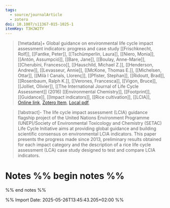 ```yaml
---
tags:
  - source/journalArticle
  - zotero
doi: 10.1007/s11367-015-1025-1
itemKey: T3HJW2TY
---
```

>[!metadata]+
> Global guidance on environmental life cycle impact assessment indicators: progress and case study
> [[Frischknecht, Rolf]], [[Fantke, Peter]], [[Tschümperlin, Laura]], [[Niero, Monia]], [[Antón, Assumpció]], [[Bare, Jane]], [[Boulay, Anne-Marie]], [[Cherubini, Francesco]], [[Hauschild, Michael Z.]], [[Henderson, Andrew]], [[Levasseur, Annie]], [[McKone, Thomas E.]], [[Michelsen, Ottar]], [[Milà I Canals, Llorenç]], [[Pfister, Stephan]], [[Ridoutt, Brad]], [[Rosenbaum, Ralph K.]], [[Verones, Francesca]], [[Vigon, Bruce]], [[Jolliet, Olivier]], 
> [[The International Journal of Life Cycle Assessment]] (2016)
> [[Environmental Chemistry]], [[Footprint]], [[Guidance]], [[Impact indicators]], [[Rice cultivation]], [[LCIA]], 
> [Online link](https://doi.org/10.1007/s11367-015-1025-1), [Zotero Item](zotero://select/library/items/T3HJW2TY), [Local pdf](file://C:/Users/aburg/Documents/references/zotero/storage/STHKS93B/s11367-015-1025-1.pdf), 

>[!abstract]-
>The life cycle impact assessment (LCIA) guidance flagship project of the United Nations Environment Programme (UNEP)/Society of Environmental Toxicology and Chemistry (SETAC) Life Cycle Initiative aims at providing global guidance and building scientific consensus on environmental LCIA indicators. This paper presents the progress made since 2013, preliminary results obtained for each impact category and the description of a rice life cycle assessment (LCA) case study designed to test and compare LCIA indicators.

# Notes %% begin notes %%

%% end notes %%




%% Import Date: 2025-05-26T13:45:43.205+02:00 %%
